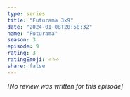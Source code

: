 ```yaml
---
type: series
title: "Futurama 3x9"
date: "2024-01-08T20:58:32"
name: "Futurama"
season: 3
episode: 9
rating: 3
ratingEmoji: ⭐️⭐️⭐️
share: false
---
```


_[No review was written for this episode]_
